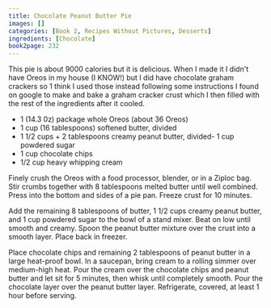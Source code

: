 ```yaml
---
title: Chocolate Peanut Butter Pie
images: []
categories: [Book 2, Recipes Without Pictures, Desserts]
ingredients: [Chocolate]
book2page: 232
---
```


This pie is about 9000 calories but it is delicious. When I made it I didn't have Oreos in my house (I KNOW!) but I did have chocolate graham crackers so 1 think I used those instead following some instructions I found on google to make and bake a graham cracker crust which I then filled with the rest of the ingredients after it cooled. 

- 1 (14.3 0z) package whole Oreos (about 36 Oreos)
- 1 cup (16 tablespoons) softened butter, divided
- 1 1/2 cups + 2 tablespoons creamy peanut butter, divided- 1 cup powdered sugar
- 1 cup chocolate chips
- 1/2 cup heavy whipping cream

Finely crush the Oreos with a food processor, blender, or in a Ziploc bag. Stir crumbs together with 8 tablespoons 
melted butter until well combined. Press into the bottom 
and sides of a pie pan. Freeze crust for 10 minutes. 

Add the remaining 8 tablespoons of butter, 1 1/2 cups creamy peanut butter, and 1 cup powdered sugar to the bowl of a stand mixer. Beat on low until smooth and creamy. Spoon the peanut butter mixture over the crust into a smooth layer. Place back in freezer. 

Place chocolate chips and remaining 2 tablespoons of peanut butter in a large heat-proof bowl. In a saucepan, bring cream to a rolling simmer over medium-high heat. Pour the cream over the chocolate chips and peanut butter and let sit for 5 minutes, then whisk until completely smooth. Pour the chocolate layer over the peanut butter layer. Refrigerate, covered, at least 1 hour before serving.